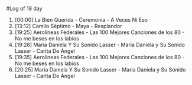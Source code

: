 #Log of 18 day

1. [00:00] La Bien Querida - Ceremonia - A Veces Ni Eso
1. [13:12] Camilo Séptimo - Maya - Resplandor
1. [19:25] Aerolíneas Federales - Las 100 Mejores Canciones de los 80 - No me beses en los labios
1. [19:28] Maria Daniela Y Su Sonido Lasser - Maria Daniela y Su Sonido Lasser - Carita De Ángel
1. [19:35] Aerolíneas Federales - Las 100 Mejores Canciones de los 80 - No me beses en los labios
1. [20:25] Maria Daniela Y Su Sonido Lasser - Maria Daniela y Su Sonido Lasser - Carita De Ángel

